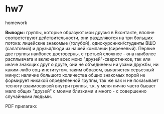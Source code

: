 # hw7
homework

**Выводы:** группы, которые образуют мои друзья в Вконтакте, вполне соответствуют действительности, они разделяются на три больших потока: лицейские знакомые (голубой), однокурсники/студенты ВШЭ (салатовый) и друзья/люди из нашей компании (сиреневый). Первые две группы наиболее достоверны, с третьей сложнее - она наиболее расплывчата и включает всех моих "друзей"-сверстников, так или иначе знающих друг о друге, они не объединены ни узами дружбы, ни каким-либо соц-институтом. таким образом, выявляется серьезный минус: наличие большого количества общих знакомых порой не формирует никакой определенной группы, так же как и не показывает тесноту взаимосвязей внутри группы, т.к. у меня лично часто бывает мало общих "друзей" с моими близкими и много - с совершенно случайными людьми.

PDF прилагаю: 

